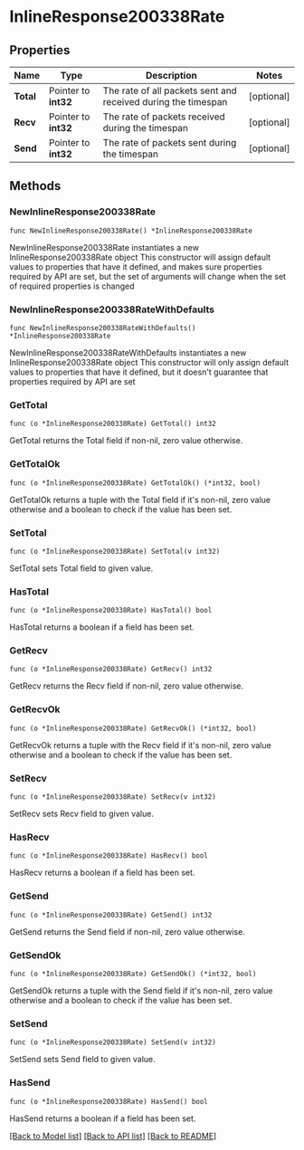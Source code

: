 # InlineResponse200338Rate

## Properties

Name | Type | Description | Notes
------------ | ------------- | ------------- | -------------
**Total** | Pointer to **int32** | The rate of all packets sent and received during the timespan | [optional] 
**Recv** | Pointer to **int32** | The rate of packets received during the timespan | [optional] 
**Send** | Pointer to **int32** | The rate of packets sent during the timespan | [optional] 

## Methods

### NewInlineResponse200338Rate

`func NewInlineResponse200338Rate() *InlineResponse200338Rate`

NewInlineResponse200338Rate instantiates a new InlineResponse200338Rate object
This constructor will assign default values to properties that have it defined,
and makes sure properties required by API are set, but the set of arguments
will change when the set of required properties is changed

### NewInlineResponse200338RateWithDefaults

`func NewInlineResponse200338RateWithDefaults() *InlineResponse200338Rate`

NewInlineResponse200338RateWithDefaults instantiates a new InlineResponse200338Rate object
This constructor will only assign default values to properties that have it defined,
but it doesn't guarantee that properties required by API are set

### GetTotal

`func (o *InlineResponse200338Rate) GetTotal() int32`

GetTotal returns the Total field if non-nil, zero value otherwise.

### GetTotalOk

`func (o *InlineResponse200338Rate) GetTotalOk() (*int32, bool)`

GetTotalOk returns a tuple with the Total field if it's non-nil, zero value otherwise
and a boolean to check if the value has been set.

### SetTotal

`func (o *InlineResponse200338Rate) SetTotal(v int32)`

SetTotal sets Total field to given value.

### HasTotal

`func (o *InlineResponse200338Rate) HasTotal() bool`

HasTotal returns a boolean if a field has been set.

### GetRecv

`func (o *InlineResponse200338Rate) GetRecv() int32`

GetRecv returns the Recv field if non-nil, zero value otherwise.

### GetRecvOk

`func (o *InlineResponse200338Rate) GetRecvOk() (*int32, bool)`

GetRecvOk returns a tuple with the Recv field if it's non-nil, zero value otherwise
and a boolean to check if the value has been set.

### SetRecv

`func (o *InlineResponse200338Rate) SetRecv(v int32)`

SetRecv sets Recv field to given value.

### HasRecv

`func (o *InlineResponse200338Rate) HasRecv() bool`

HasRecv returns a boolean if a field has been set.

### GetSend

`func (o *InlineResponse200338Rate) GetSend() int32`

GetSend returns the Send field if non-nil, zero value otherwise.

### GetSendOk

`func (o *InlineResponse200338Rate) GetSendOk() (*int32, bool)`

GetSendOk returns a tuple with the Send field if it's non-nil, zero value otherwise
and a boolean to check if the value has been set.

### SetSend

`func (o *InlineResponse200338Rate) SetSend(v int32)`

SetSend sets Send field to given value.

### HasSend

`func (o *InlineResponse200338Rate) HasSend() bool`

HasSend returns a boolean if a field has been set.


[[Back to Model list]](../README.md#documentation-for-models) [[Back to API list]](../README.md#documentation-for-api-endpoints) [[Back to README]](../README.md)


